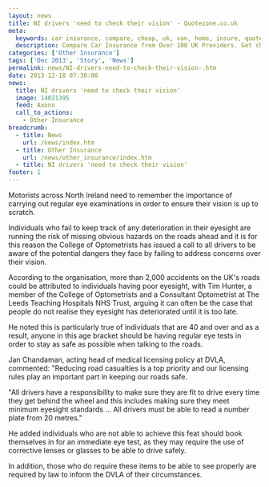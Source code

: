 ```yaml
---
layout: news
title: NI drivers 'need to check their vision' - Quotezone.co.uk
meta:
  keywords: car insurance, compare, cheap, uk, van, home, insure, quotes, online, comparison, bike, loans, life
  description: Compare Car Insurance from Over 100 UK Providers. Get cheap quotes online now using our fast, free, secure comparison site
categories: ['Other Insurance']
tags: ['Dec 2013', 'Story', 'News']
permalink: news/NI-drivers-need-to-check-their-vision-.htm
date: 2013-12-18 07:30:00
news:
  title: NI drivers 'need to check their vision'
  image: 14021395
  feed: Axonn
  call_to_actions:
    - Other Insurance
breadcrumb:
  - title: News
    url: /news/index.htm
  - title: Other Insurance
    url: /news/other_insurance/index.htm
  - title: NI drivers 'need to check their vision'
footer: 1
---
```


Motorists across North Ireland need to remember the importance of carrying out regular eye examinations in order to ensure their vision is up to scratch.

Individuals who fail to keep track of any deterioration in their eyesight are running the risk of missing obvious hazards on the roads ahead and it is for this reason the College of Optometrists has issued a call to all drivers to be aware of the potential dangers they face by failing to address concerns over their vision.

According to the organisation, more than 2,000 accidents on the UK&#39;s roads could be attributed to individuals having poor eyesight, with Tim Hunter, a member of the College of Optometrists and a Consultant Optometrist at The Leeds Teaching Hospitals NHS Trust, arguing it can often be the case that people do not realise they eyesight has deteriorated until it is too late.

He noted this is particularly true of individuals that are 40 and over and as a result, anyone in this age bracket should be having regular eye tests in order to stay as safe as possible when talking to the roads.

Jan Chandaman, acting head of medical licensing policy at DVLA, commented: &quot;Reducing road casualties is a top priority and our licensing rules play an important part in keeping our roads safe.

&quot;All drivers have a responsibility to make sure they are fit to drive every time they get behind the wheel and this includes making sure they meet minimum eyesight standards ... All drivers must be able to read a number plate from 20 metres.&quot;

He added individuals who are not able to achieve this feat should book themselves in for an immediate eye test, as they may require the use of corrective lenses or glasses to be able to drive safely.

In addition, those who do require these items to be able to see properly are required by law to inform the DVLA of their circumstances.
